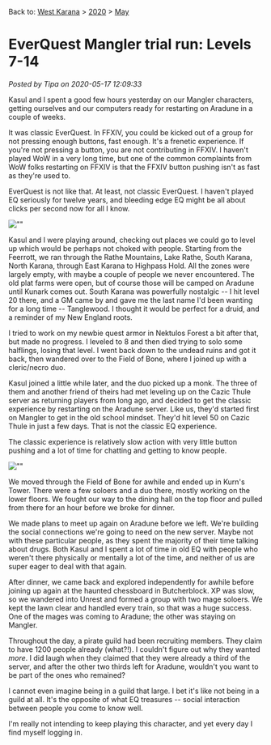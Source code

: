 Back to: [West Karana](/posts/westkarana.md) > [2020](/posts/2020/westkarana.md) > [May](./westkarana.md)
# EverQuest Mangler trial run: Levels 7-14

*Posted by Tipa on 2020-05-17 12:09:33*


Kasul and I spent a good few hours yesterday on our Mangler characters, getting ourselves and our computers ready for restarting on Aradune in a couple of weeks.



It was classic EverQuest. In FFXIV, you could be kicked out of a group for not pressing enough buttons, fast enough. It's a frenetic experience. If you're not pressing a button, you are not contributing in FFXIV. I haven't played WoW in a very long time, but one of the common complaints from WoW folks restarting on FFXIV is that the FFXIV button pushing isn't as fast as they're used to.



EverQuest is not like that. At least, not classic EverQuest. I haven't played EQ seriously for twelve years, and bleeding edge EQ might be all about clicks per second now for all I know.



![\"\"](\"https://chasingdings.com/wp-content/uploads/2020/05/eqgame-2020-05-16-10-10-41-28-1024x603.jpg\")

Kasul and I were playing around, checking out places we could go to level up which would be perhaps not choked with people. Starting from the Feerrott, we ran through the Rathe Mountains, Lake Rathe, South Karana, North Karana, through East Karana to Highpass Hold. All the zones were largely empty, with maybe a couple of people we never encountered. The old plat farms were open, but of course those will be camped on Aradune until Kunark comes out. South Karana was powerfully nostalgic -- I hit level 20 there, and a GM came by and gave me the last name I'd been wanting for a long time -- Tanglewood. I thought it would be perfect for a druid, and a reminder of my New England roots.



I tried to work on my newbie quest armor in Nektulos Forest a bit after that, but made no progress. I leveled to 8 and then died trying to solo some halflings, losing that level. I went back down to the undead ruins and got it back, then wandered over to the Field of Bone, where I joined up with a cleric/necro duo.



Kasul joined a little while later, and the duo picked up a monk. The three of them and another friend of theirs had met leveling up on the Cazic Thule server as returning players from long ago, and decided to get the classic experience by restarting on the Aradune server. Like us, they'd started first on Mangler to get in the old school mindset. They'd hit level 50 on Cazic Thule in just a few days. That is not the classic EQ experience.



The classic experience is relatively slow action with very little button pushing and a lot of time for chatting and getting to know people.



![\"\"](\"https://chasingdings.com/wp-content/uploads/2020/05/1-eqgame-2020-05-16-19-17-34-06.jpg\")

We moved through the Field of Bone for awhile and ended up in Kurn's Tower. There were a few soloers and a duo there, mostly working on the lower floors. We fought our way to the dining hall on the top floor and pulled from there for an hour before we broke for dinner.



We made plans to meet up again on Aradune before we left. We're building the social connections we're going to need on the new server. Maybe not with these particular people, as they spent the majority of their time talking about drugs. Both Kasul and I spent a lot of time in old EQ with people who weren't there physically or mentally a lot of the time, and neither of us are super eager to deal with that again.



After dinner, we came back and explored independently for awhile before joining up again at the haunted chessboard in Butcherblock. XP was slow, so we wandered into Unrest and formed a group with two mage soloers. We kept the lawn clear and handled every train, so that was a huge success. One of the mages was coming to Aradune; the other was staying on Mangler.



Throughout the day, a pirate guild had been recruiting members. They claim to have 1200 people already (what?!). I couldn't figure out why they wanted *more*. I did laugh when they claimed that they were already a third of the server, and after the other two thirds left for Aradune, wouldn't you want to be part of the ones who remained?



I cannot even imagine being in a guild that large. I bet it's like not being in a guild at all. It's the opposite of what EQ treasures -- social interaction between people you come to know well.



I'm really not intending to keep playing this character, and yet every day I find myself logging in.



